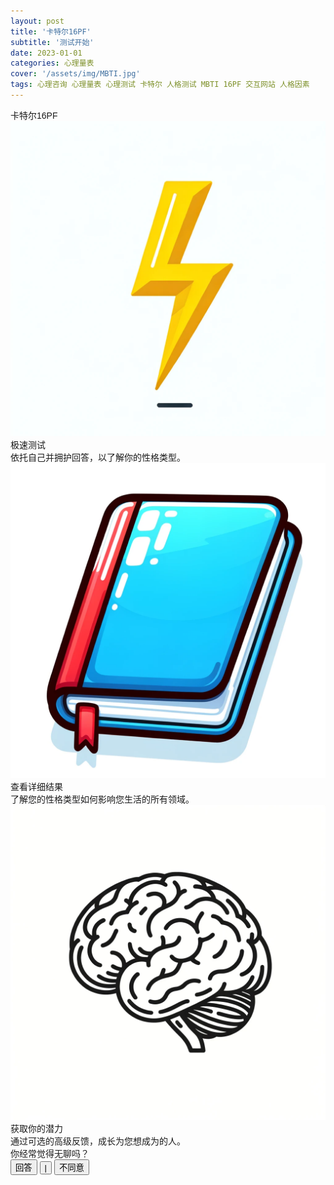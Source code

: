 ```yaml
---
layout: post
title: '卡特尔16PF'
subtitle: '测试开始'
date: 2023-01-01
categories: 心理量表
cover: '/assets/img/MBTI.jpg'
tags: 心理咨询 心理量表 心理测试 卡特尔 人格测试 MBTI 16PF 交互网站 人格因素
---
```



<html lang="zh-CN">

<head>
    <meta charset="UTF-8">
    <meta name="viewport" content="width=device-width, initial-scale=1.0">
    <title>Web Page</title>
    <script src="https://cdn.tailwindcss.com"></script>
    <link href="https://fonts.googleapis.com/css?family=Noto+Sans+SC:400,500,700&display=swap" rel="stylesheet">
    <link rel="stylesheet" href="https://cdnjs.cloudflare.com/ajax/libs/font-awesome/5.15.3/css/all.min.css">
    <style>
        body {
            font-family: 'Noto Sans SC', sans-serif;
        }
    </style>
</head>

<body>
    <div class="bg-green-400 py-20">
        <div class="max-w-6xl mx-auto px-4">
            <div class="text-center text-white text-4xl mb-10">卡特尔16PF</div>
            <div class="flex justify-center space-x-10">
                <div class="bg-white p-6 rounded-lg shadow-lg">
                    <img src="/assets/img/闪电.jpg" alt="Placeholder image of a 3D model of blue twisted shapes" class="mb-4">
                    <div class="text-gray-700 text-base mb-4">极速测试</div>
                    <div class="text-gray-500 text-sm">依托自己并拥护回答，以了解你的性格类型。</div>
                </div>
                <div class="bg-white p-6 rounded-lg shadow-lg">
                    <img src="/assets/img/记录.jpg" alt="Placeholder image of a gold molecular structure" class="mb-4">
                    <div class="text-gray-700 text-base mb-4">查看详细结果</div>
                    <div class="text-gray-500 text-sm">了解您的性格类型如何影响您生活的所有领域。</div>
                </div>
                <div class="bg-white p-6 rounded-lg shadow-lg">
                    <img src="/assets/img/人脑.jpg" alt="Placeholder image of purple cards with analytical graphs" class="mb-4">
                    <div class="text-gray-700 text-base mb-4">获取你的潜力</div>
                    <div class="text-gray-500 text-sm">通过可选的高级反馈，成长为您想成为的人。</div>
                </div>
            </div>
        </div>
    </div>
    <div class="py-10">
        <div class="max-w-6xl mx-auto px-4 text-center">
            <div class="flex justify-center space-x-2 mb-4">
                <div class="w-3 h-3 bg-green-300 rounded-full"></div>
                <div class="w-3 h-3 bg-green-300 rounded-full"></div>
                <div class="w-3 h-3 bg-green-300 rounded-full"></div>
                <div class="w-3 h-3 bg-green-500 rounded-full"></div>
                <div class="w-3 h-3 bg-green-300 rounded-full"></div>
                <div class="w-3 h-3 bg-green-300 rounded-full"></div>
            </div>
            <div class="text-gray-500">你经常觉得无聊吗？</div>
        </div>
    </div>
    <div class="py-4 bg-gray-100">
        <div class="max-w-6xl mx-auto px-4 text-center">
            <button class="text-green-600">回答</button>
            <button class="text-gray-500 mx-2">|</button>
            <button class="text-gray-500">不同意</button>
        </div>
    </div>
</body>

</html>